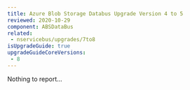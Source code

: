 ```yaml
---
title: Azure Blob Storage Databus Upgrade Version 4 to 5
reviewed: 2020-10-29
component: ABSDataBus
related:
 - nservicebus/upgrades/7to8
isUpgradeGuide: true
upgradeGuideCoreVersions:
 - 8
---
```


Nothing to report...


